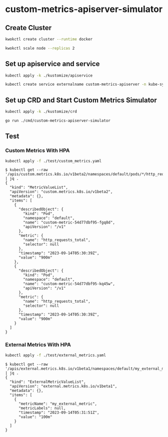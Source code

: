 # custom-metrics-apiserver-simulator

## Create Cluster

``` bash
kwokctl create cluster --runtime docker
```

``` bash
kwokctl scale node --replicas 2
```

## Set up apiservice and service

``` bash
kubectl apply -k ./kustomize/apiservice
```

``` bash
kubectl create service externalname custom-metrics-apiserver -n kube-system --external-name host.docker.internal
```

## Set up CRD and Start Custom Metrics Simulator

``` bash
kubectl apply -k ./kustomize/crd
```

``` bash
go run ./cmd/custom-metrics-apiserver-simulator
```

## Test

### Custom Metrics With HPA

``` bash
kubectl apply -f ./test/custom_metrics.yaml
```

``` console
$ kubectl get --raw '/apis/custom.metrics.k8s.io/v1beta2/namespaces/default/pods/*/http_requests_total' | jq .
{
  "kind": "MetricValueList",
  "apiVersion": "custom.metrics.k8s.io/v1beta2",
  "metadata": {},
  "items": [
    {
      "describedObject": {
        "kind": "Pod",
        "namespace": "default",
        "name": "custom-metric-54d77dbf95-fgq8d",
        "apiVersion": "/v1"
      },
      "metric": {
        "name": "http_requests_total",
        "selector": null
      },
      "timestamp": "2023-09-14T05:30:39Z",
      "value": "900m"
    },
    {
      "describedObject": {
        "kind": "Pod",
        "namespace": "default",
        "name": "custom-metric-54d77dbf95-kq45w",
        "apiVersion": "/v1"
      },
      "metric": {
        "name": "http_requests_total",
        "selector": null
      },
      "timestamp": "2023-09-14T05:30:39Z",
      "value": "900m"
    }
  ]
}
```

### External Metrics With HPA

``` bash
kubectl apply -f ./test/external_metrics.yaml
```

``` console
$ kubectl get --raw '/apis/external.metrics.k8s.io/v1beta1/namespaces/default/my_external_metric' | jq .
{
  "kind": "ExternalMetricValueList",
  "apiVersion": "external.metrics.k8s.io/v1beta1",
  "metadata": {},
  "items": [
    {
      "metricName": "my_external_metric",
      "metricLabels": null,
      "timestamp": "2023-09-14T05:31:51Z",
      "value": "100m"
    }
  ]
}
```
